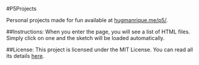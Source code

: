 #P5Projects

Personal projects made for fun available at [hugmanrique.me/p5/](hugmanrique.me/p5/).

##Instructions:
When you enter the page, you will see a list of HTML files. Simply click on one and the sketch will be loaded automatically.

##License:
This project is licensed under the MIT License. You can read all its details [here](LICENSE).